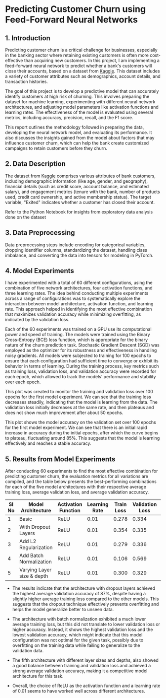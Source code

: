 # Predicting Customer Churn using Feed-Forward Neural Networks

## 1. Introduction
Predicting customer churn is a critical challenge for businesses, especially in the banking sector where retaining existing customers is often more cost-effective than acquiring new customers. In this project, I am implementing a feed-forward neural network to predict whether a bank's customers will close their accounts, based on a dataset from  [Kaggle](https://www.kaggle.com/datasets/shrutimechlearn/churn-modelling). This dataset includes a variety of customer attributes such as demographics, account details, and transaction histories.

The goal of this project is to develop a predictive model that can accurately identify customers at high risk of churning. This involves preparing the dataset for machine learning, experimenting with different neural network architectures, and adjusting model parameters like activation functions and learning rates. The effectiveness of the model is evaluated using several metrics, including accuracy, precision, recall, and the F1 score. 

This report outlines the methodology followed in preparing the data, developing the neural network model, and evaluating its performance. It also discusses the insights gained from the model about factors that may influence customer churn, which can help the bank create customized campaigns to retain customers before they churn.

## 2. Data Description
The dataset from [Kaggle](https://www.kaggle.com/datasets/shrutimechlearn/churn-modelling) comprises various attributes of bank customers, including demographic information (like age, gender, and geography), financial details (such as credit score, account balance, and estimated salary), and engagement metrics (tenure with the bank, number of products used, credit card ownership, and active membership status). The target variable, "Exited" indicates whether a customer has closed their account.

Refer to the Python Notebook for insights from exploratory data analysis done on the dataset

## 3. Data Preprocessing
Data preprocessing steps include encoding for categorical variables, dropping identifier columns, standardizing the dataset, handling class imbalance, and converting the data into tensors for modeling in PyTorch.

## 4. Model Experiments
I have experimented with a total of 60 different configurations, using the combination of five network architectures, four activation functions, and three learning rates. The idea behind conducting multiple experiments across a range of configurations was to systematically explore the interaction between model architecture, activation function, and learning rate. This approach helped in identifying the most effective combination that maximizes validation accuracy while minimizing overfitting, as indicated by the validation loss. 

Each of the 60 experiments was trained on a GPU use its computational power and speed of training. The models were trained using the Binary Cross-Entropy (BCE) loss function, which is appropriate for the binary nature of the churn prediction task. Stochastic Gradient Descent (SGD) was employed as the optimizer for its robustness and effectiveness in handling noisy gradients. All models were subjected to training for 100 epochs to ensure that each configuration had sufficient time to converge or exhibit its behavior in terms of learning. During the training process, key metrics such as training loss, validation loss, and validation accuracy were recorded for each epoch, which allowed to track the models’ performance and stability over each epoch. 



This plot was created to monitor the training and validation loss over 100 epochs for the first model experiment. We can see that the training loss decreases steadily, indicating that the model is learning from the data. The validation loss initially decreases at the same rate, and then plateaus and does not show much improvement after about 50 epochs.



This plot shows the model accuracy on the validation set over 100 epochs for the first model experiment. We can see that there is an initial rapid increase in accuracy during the initial epochs, after which the curve begins to plateau, fluctuating around 85%. This suggests that the model is learning effectively and reaches a stable accuracy.


## 5. Results from Model Experiments
After conducting 60 experiments to find the most effective combination for predicting customer churn, the evaluation metrics for all variations are compiled, and the table below presents the best-performing combinations for each of the five model architectures with their respective average training loss, average validation loss, and average validation accuracy.

| **Sl No** | **Model Architecture**       | **Activation Function** | **Learning Rate** | **Train Loss** | **Validation Loss** | **Validation Accuracy** |
|-----------|------------------------------|-------------------------|-------------------|----------------|---------------------|-------------------------|
| 1         | Basic                        | ReLU                    | 0.01              | 0.278          | 0.334               | 85.67%                  |
| 2         | With Dropout Layers          | ReLU                    | 0.01              | 0.354          | 0.335               | 87.00%                  |
| 3         | Add L2 Regularization        | ReLU                    | 0.01              | 0.279          | 0.336               | 86.13%                  |
| 4         | Add Batch Normalization      | ReLU                    | 0.01              | 0.106          | 0.569               | 83.33%                  |
| 5         | Varying Layer size & depth   | ReLU                    | 0.01              | 0.300          | 0.329               | 86.33%                  |


- The results indicate that the architecture with dropout layers achieved the highest average validation accuracy of 87\%, despite having a slightly higher average training loss compared to the other models. This suggests that the dropout technique effectively prevents overfitting and helps the model generalize better to unseen data.

- The architecture with batch normalization exhibited a much lower average training loss, but this did not translate to lower validation loss or higher accuracy. Instead, it shows the highest validation loss and the lowest validation accuracy, which might indicate that this model configuration was not optimal for the given task, possibly due to overfitting on the training data while failing to generalize to the validation data.

- The fifth architecture with different layer sizes and depths, also showed a good balance between training and validation loss and achieved a strong average validation accuracy, making it a competitive model architecture for this task. 

- Overall, the choice of ReLU as the activation function and a learning rate of 0.01 seems to have worked well across different architectures.